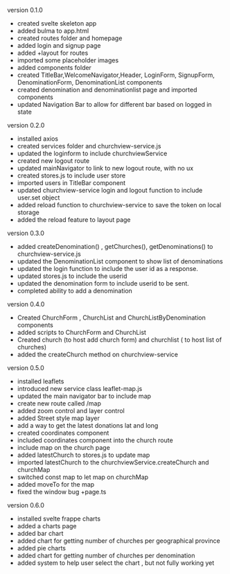 version 0.1.0
- created svelte skeleton app
- added bulma to app.html 
- created routes folder and homepage
- added login and signup page 
- added +layout for routes
- imported some placeholder images 
- added components folder 
- created TitleBar,WelcomeNavigator,Header, LoginForm, SignupForm, DenominationForm, DenominationList components
- created denomination and denominationlist page and imported components
- updated Navigation Bar to allow for different bar based on logged in state

version 0.2.0
- installed axios 
- created services folder and churchview-service.js 
- updated the loginform to include churchviewService 
- created new logout route
- updated mainNavigator to link to new logout route, with no ux
- created stores.js to include user store
- imported users in TitleBar component
- updated churchview-service login and logout function to include user.set object
- added reload function to churchview-service to save the token on local storage
- added the reload feature to layout page


version 0.3.0
- added createDenomination() , getChurches(), getDenominations() to churchview-service.js
- updated the DenominationList component to show list of denominations 
- updated the login function to include the user id as a response.
- updated stores.js to include the userid 
- updated the denomination form to include userid to be sent.
- completed ability to add a denomination

version 0.4.0
- Created ChurchForm , ChurchList and ChurchListByDenomination components 
- added scripts to ChurchForm and ChurchList
- Created church (to host add church form) and churchlist ( to host list of churches) 
- added the createChurch method on churchview-service


version 0.5.0
- installed leaflets 
- introduced new service class leaflet-map.js 
- updated the main navigator bar to include map
- create new route called /map
- added zoom control and layer control 
- added Street style map layer 
- add a way to get the latest donations lat and long 
- created coordinates component 
- included coordinates component into the church route
- include map on the church page
- added latestChurch to stores.js to update map 
- imported latestChurch to the churchviewService.createChurch and churchMap
- switched const map to let map on churchMap 
- added moveTo for the map 
- fixed the window bug +page.ts

version 0.6.0
- installed svelte frappe charts 
- added a charts page 
- added bar chart
- added chart for getting number of churches per geographical province 
- added pie charts 
- added chart for getting number of churches per denomination
- added system to help user select the chart , but not fully working yet




